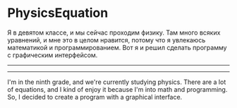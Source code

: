 # PhysicsEquation
Я в девятом классе, и мы сейчас проходим физику. Там много всяких уравнений, и мне это в целом нравится, потому что я увлекаюсь математикой и программированием. Вот я и решил сделать программу с графическим интерфейсом.

--- --- 
--- --- 

I'm in the ninth grade, and we're currently studying physics. There are a lot of equations, and I kind of enjoy it because I'm into math and programming. So, I decided to create a program with a graphical interface.


